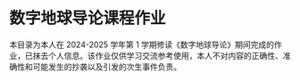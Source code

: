# 数字地球导论课程作业

本目录为本人在 2024-2025 学年第 1 学期修读《数字地球导论》期间完成的作业，已抹去个人信息。该作业仅供学习交流参考使用，本人不对内容的正确性、准确性和可能发生的抄袭以及引发的次生事件负责。
